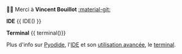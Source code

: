🙏🏽 Merci à **Vincent Bouillot** [:material-git:](https://bouillotvincent.gitlab.io/pyodide-mkdocs)

**IDE**
{{ IDE() }}

**Terminal**
{{ terminal()}}

Plus d'info sur [Pyodide](./pyodide/index.md), l'[IDE](./pyodide/install_ide.md) et son [utilisation avancée](./pyodide/advanced.md), le [terminal](./pyodide/install_term.md).
